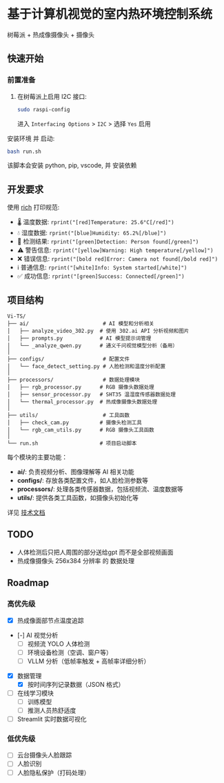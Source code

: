 # 基于计算机视觉的室内热环境控制系统
树莓派 + 热成像摄像头 + 摄像头

## 快速开始

### 前置准备

1. 在树莓派上启用 I2C 接口:
   ```bash
   sudo raspi-config
   ```
   进入 `Interfacing Options` > `I2C` > 选择 `Yes` 启用

安装环境 并 启动:
```bash
bash run.sh
```
该脚本会安装 python, pip, vscode, 并 安装依赖

## 开发要求

使用 [rich](https://github.com/Textualize/rich) 打印规范:

- 🌡️ 温度数据: `rprint("[red]Temperature: 25.6°C[/red]")`
- 💧 湿度数据: `rprint("[blue]Humidity: 65.2%[/blue]")`
- 🎯 检测结果: `rprint("[green]Detection: Person found[/green]")`
- ⚠️ 警告信息: `rprint("[yellow]Warning: High temperature[/yellow]")`
- ❌ 错误信息: `rprint("[bold red]Error: Camera not found[/bold red]")`
- ℹ️ 普通信息: `rprint("[white]Info: System started[/white]")`
- ✅ 成功信息: `rprint("[green]Success: Connected[/green]")`

## 项目结构

```
Vi-TS/
├── ai/                        # AI 模型和分析相关
│   ├── analyze_video_302.py  # 使用 302.ai API 分析视频和图片
│   ├── prompts.py            # AI 模型提示词管理
│   └── _analyze_qwen.py      # 通义千问视觉模型分析（备用）
│
├── configs/                   # 配置文件
│   └── face_detect_setting.py # 人脸检测和温度分析配置
│
├── processors/                # 数据处理模块
│   ├── rgb_processor.py      # RGB 摄像头数据处理
│   ├── sensor_processor.py   # SHT35 温湿度传感器数据处理
│   └── thermal_processor.py  # 热成像摄像头数据处理
│
├── utils/                     # 工具函数
│   ├── check_cam.py          # 摄像头检测工具
│   └── rgb_cam_utils.py      # RGB 摄像头工具函数
│
└── run.sh                    # 项目启动脚本
```

每个模块的主要功能：

- **ai/**: 负责视频分析、图像理解等 AI 相关功能
- **configs/**: 存放各类配置文件，如人脸检测参数等
- **processors/**: 处理各类传感器数据，包括视频流、温度数据等
- **utils/**: 提供各类工具函数，如摄像头初始化等

详见 [技术文档](TECH.md)

## TODO
- 人体检测后只把人周围的部分送给gpt 而不是全部视频画面
- 热成像摄像头 256x384 分辨率 的 数据处理

## Roadmap

### 高优先级
- [x] 热成像面部节点温度追踪
- [-] AI 视觉分析
  - [ ] 视频流 YOLO 人体检测
  - [ ] 环境设备检测（空调、窗户等）
  - [ ] VLLM 分析（低帧率触发 + 高帧率详细分析）
- [x] 数据管理
  - [x] 按时间序列记录数据（JSON 格式）
- [ ] 在线学习模块
  - [ ] 训练模型
  - [ ] 推测人员热舒适度
- [ ] Streamlit 实时数据可视化

### 低优先级
- [ ] 云台摄像头人脸跟踪
- [ ] 人脸识别
- [ ] 人脸隐私保护（打码处理）
